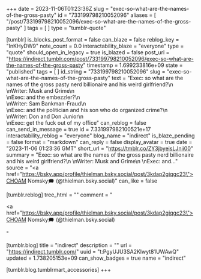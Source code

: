 +++
date = 2023-11-06T01:23:36Z
slug = "exec-so-what-are-the-names-of-the-gross-pasty"
id = "733199798210052096"
aliases = [ "/post/733199798210052096/exec-so-what-are-the-names-of-the-gross-pasty" ]
tags = [ ]
type = "tumblr-quote"

[tumblr]
is_blocks_post_format = false
can_blaze = false
reblog_key = "InKHyDW9"
note_count = 0.0
interactability_blaze = "everyone"
type = "quote"
should_open_in_legacy = true
is_blazed = false
post_url = "https://indirect.tumblr.com/post/733199798210052096/exec-so-what-are-the-names-of-the-gross-pasty"
timestamp = 1.699233816e+09
state = "published"
tags = [ ]
id_string = "733199798210052096"
slug = "exec-so-what-are-the-names-of-the-gross-pasty"
text = "Exec: so what are the names of the gross pasty nerd billionaire and his weird girlfriend?\n<br/>\nWriter: Musk and Grime\n<br/>\nExec: and the embezzler?\n<br/>\nWriter: Sam Bankman-Fraud\n<br/>\nExec: and the politician and his son who do organized crime?\n<br/>\nWriter: Don and Don Junior\n<br/>\nExec: get the fuck out of my office"
can_reblog = false
can_send_in_message = true
id = 7.331997982100521e+17
interactability_reblog = "everyone"
blog_name = "indirect"
is_blaze_pending = false
format = "markdown"
can_reply = false
display_avatar = true
date = "2023-11-06 01:23:36 GMT"
short_url = "https://tmblr.co/ZY3jbyeisLJnii00"
summary = "Exec: so what are the names of the gross pasty nerd billionaire and his weird girlfriend?\n \nWriter: Musk and Grime\n \nExec: and..."
source = "<a href=\"https://bsky.app/profile/thielman.bsky.social/post/3kdap2giqgc23\">CHOAM Nomsky🗯️ (@thielman.bsky.social)</a>"
can_like = false

[tumblr.reblog]
tree_html = ""
comment = "<p><a href=\"https://bsky.app/profile/thielman.bsky.social/post/3kdap2giqgc23\">CHOAM Nomsky🗯️ (@thielman.bsky.social)</a></p>"

[tumblr.blog]
title = "indirect"
description = ""
url = "https://indirect.tumblr.com/"
uuid = "t:PgyUJU3SA2Klwyt81UWAwQ"
updated = 1.738205153e+09
can_show_badges = true
name = "indirect"

[tumblr.blog.tumblrmart_accessories]
+++
